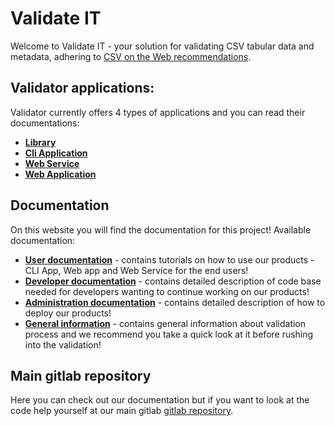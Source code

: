 # Validate IT

Welcome to Validate IT - your solution for validating CSV tabular data and metadata, adhering to [CSV on the Web recommendations](https://www.w3.org/TR/tabular-data-primer/).

## Validator applications:
Validator currently offers 4 types of applications and you can read their documentations:
- **[Library](/docs/lib/index.md)**
- **[Cli Application](/docs/cli/index.md)** 
- **[Web Service](/docs/web_service/index.md)** 
- **[Web Application](docs/web_app/index.md)** 
  
## Documentation
On this website you will find the documentation for this project!
Available documentation:
- **[User documentation](docs/user/index.md)** - contains tutorials on how to use our products - CLI App, Web app and Web Service for the end users!
- **[Developer documentation](docs/developer/index.md)** - contains detailed description of code base needed for developers wanting to continue working 
on our products!
- **[Administration documentation](docs/administration/index.md)** - contains detailed description of how to deploy our products!
- **[General information](docs/general/index.md)** - contains general information about validation process and we recommend you take a quick look at it before rushing into the validation!

## Main gitlab repository

Here you can check out our documentation but if you want to look at the code help yourself at our 
main gitlab [gitlab repository](https://gitlab.mff.cuni.cz/kolcunm/csv-validator).